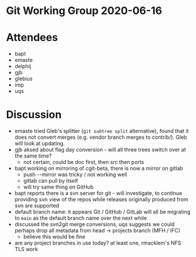 # Git Working Group 2020-06-16

# Attendees
- bapt
- emaste
- delphij
- gjb
- glebius
- imp
- uqs

# Discussion

- emaste tried Gleb's splitter (`git subtree split` alternative), found that it
  does not convert merges (e.g. vendor branch merges to contrib/).  Gleb will
  look at updating.
- gjb aksed about flag day conversion - will all three trees switch over at
  the same time?
  - not certain, could be doc first, then src then ports
- bapt working on mirroring of cgit-beta, there is now a mirror on gitlab
  - push --mirror was tricky / not working well
  - gitlab can pull by itself
  - will try same thing on GitHub
- bapt reports there is a svn server for git - will investigate, to continue
  providing svn view of the repos while releases originally produced from svn
  are supported
- default branch name: it appears Git / GitHub / GitLab will all be migrating
  to `main` as the default branch name over the next while
- discussed the svn2git merge conversions, uqs suggests we could perhaps drop
  all metadata from head -> projects branch (MFH / IFC)
  - believe this would be fine
- are any project branches in use today? at least one, rmacklem's NFS TLS work
